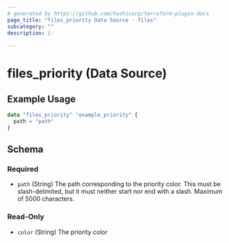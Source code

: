 ```yaml
---
# generated by https://github.com/hashicorp/terraform-plugin-docs
page_title: "files_priority Data Source - files"
subcategory: ""
description: |-
  
---
```


# files_priority (Data Source)



## Example Usage

```terraform
data "files_priority" "example_priority" {
  path = "path"
}
```

<!-- schema generated by tfplugindocs -->
## Schema

### Required

- `path` (String) The path corresponding to the priority color. This must be slash-delimited, but it must neither start nor end with a slash. Maximum of 5000 characters.

### Read-Only

- `color` (String) The priority color
